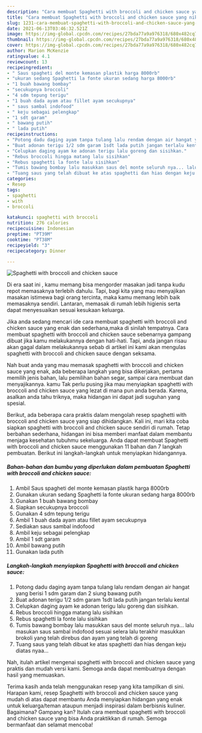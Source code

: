 ```yaml
---
description: "Cara membuat Spaghetti with broccoli and chicken sauce yang nikmat Untuk Jualan"
title: "Cara membuat Spaghetti with broccoli and chicken sauce yang nikmat Untuk Jualan"
slug: 1231-cara-membuat-spaghetti-with-broccoli-and-chicken-sauce-yang-nikmat-untuk-jualan
date: 2021-06-13T03:46:32.521Z
image: https://img-global.cpcdn.com/recipes/27bda77a9a976318/680x482cq70/spaghetti-with-broccoli-and-chicken-sauce-foto-resep-utama.jpg
thumbnail: https://img-global.cpcdn.com/recipes/27bda77a9a976318/680x482cq70/spaghetti-with-broccoli-and-chicken-sauce-foto-resep-utama.jpg
cover: https://img-global.cpcdn.com/recipes/27bda77a9a976318/680x482cq70/spaghetti-with-broccoli-and-chicken-sauce-foto-resep-utama.jpg
author: Marion McKenzie
ratingvalue: 4.1
reviewcount: 13
recipeingredient:
- " Saus spagheti del monte kemasan plastik harga 8000rb"
- "ukuran sedang Spaghetti la fonte ukuran sedang harga 8000rb"
- "1 buah bawang bombay"
- "secukupnya broccoli"
- "4 sdm tepung terigu"
- "1 buah dada ayam atau fillet ayam secukupnya"
- " saus sambal indofood"
- " keju sebagai pelengkap"
- "1 sdt garam"
- " bawang putih"
- " lada putih"
recipeinstructions:
- "Potong dadu daging ayam tanpa tulang lalu rendam dengan air hangat yang berisi 1 sdm garam dan 2 siung bawang putih"
- "Buat adonan terigu 1/2 sdm garam 1sdt lada putih jangan terlalu kental"
- "Celupkan daging ayam ke adonan terigu lalu goreng dan sisihkan."
- "Rebus broccoli hingga matang lalu sisihkan"
- "Rebus spaghetti la fonte lalu sisihkan"
- "Tumis bawang bombay lalu masukkan saus del monte seluruh nya... lalu masukan saus sambal indofood sesuai selera lalu terakhir masukkan brokoli yang telah direbus dan ayam yang telah di goreng"
- "Tuang saus yang telah dibuat ke atas spaghetti dan hias dengan keju diatas nyaa..."
categories:
- Resep
tags:
- spaghetti
- with
- broccoli

katakunci: spaghetti with broccoli 
nutrition: 276 calories
recipecuisine: Indonesian
preptime: "PT39M"
cooktime: "PT38M"
recipeyield: "3"
recipecategory: Dinner

---
```



![Spaghetti with broccoli and chicken sauce](https://img-global.cpcdn.com/recipes/27bda77a9a976318/680x482cq70/spaghetti-with-broccoli-and-chicken-sauce-foto-resep-utama.jpg)

Di era  saat ini , kamu memang bisa mengorder masakan jadi tanpa kudu repot memasaknya terlebih dahulu. Tapi, bagi kita yang mau menyajikan masakan istimewa bagi orang tercinta, maka kamu memang lebih baik memasaknya sendiri. Lantaran, memasak di rumah lebih higienis serta dapat menyesuaikan sesuai kesukaan keluarga.

Jika anda sedang mencari ide cara membuat spaghetti with broccoli and chicken sauce yang enak dan sederhana,maka di sinilah tempatnya. Cara membuat spaghetti with broccoli and chicken sauce  sebenarnya gampang dibuat jika kamu melakukannya dengan hati-hati. Tapi, anda jangan risau akan gagal dalam melakukannya 
sebab di artikel ini kami akan mengulas spaghetti with broccoli and chicken sauce dengan seksama.  



Nah buat anda yang mau memasak spaghetti with broccoli and chicken sauce yang enak, ada beberapa langkah yang bisa dikerjakan, pertama memilih jenis bahan, lalu pemilihan bahan segar, sampai cara membuat dan menyajikannya. kamu Tak perlu pusing jika mau menyiapkan spaghetti with broccoli and chicken sauce yang lezat di mana pun anda berada. Karena, asalkan anda  tahu triknya, maka hidangan ini dapat jadi suguhan yang spesial.

Berikut, ada beberapa cara praktis  dalam mengolah resep spaghetti with broccoli and chicken sauce yang siap dihidangkan. Kali ini, mari kita coba siapkan spaghetti with broccoli and chicken sauce sendiri di rumah. Tetap berbahan sederhana, hidangan ini bisa memberi manfaat dalam membantu menjaga kesehatan tubuhmu sekeluarga. Anda dapat membuat Spaghetti with broccoli and chicken sauce menggunakan 11 bahan dan 7 langkah pembuatan. Berikut ini langkah-langkah untuk menyiapkan hidangannya.

<!--inarticleads1-->

##### Bahan-bahan dan bumbu yang diperlukan dalam pembuatan Spaghetti with broccoli and chicken sauce:

1. Ambil  Saus spagheti del monte kemasan plastik harga 8000rb
1. Gunakan ukuran sedang Spaghetti la fonte ukuran sedang harga 8000rb
1. Gunakan 1 buah bawang bombay
1. Siapkan secukupnya broccoli
1. Gunakan 4 sdm tepung terigu
1. Ambil 1 buah dada ayam atau fillet ayam secukupnya
1. Sediakan  saus sambal indofood
1. Ambil  keju sebagai pelengkap
1. Ambil 1 sdt garam
1. Ambil  bawang putih
1. Gunakan  lada putih




<!--inarticleads2-->

##### Langkah-langkah menyiapkan Spaghetti with broccoli and chicken sauce:

1. Potong dadu daging ayam tanpa tulang lalu rendam dengan air hangat yang berisi 1 sdm garam dan 2 siung bawang putih
1. Buat adonan terigu 1/2 sdm garam 1sdt lada putih jangan terlalu kental
1. Celupkan daging ayam ke adonan terigu lalu goreng dan sisihkan.
1. Rebus broccoli hingga matang lalu sisihkan
1. Rebus spaghetti la fonte lalu sisihkan
1. Tumis bawang bombay lalu masukkan saus del monte seluruh nya... lalu masukan saus sambal indofood sesuai selera lalu terakhir masukkan brokoli yang telah direbus dan ayam yang telah di goreng
1. Tuang saus yang telah dibuat ke atas spaghetti dan hias dengan keju diatas nyaa...




Nah, itulah artikel mengenai  spaghetti with broccoli and chicken sauce  yang praktis dan mudah versi kami. Semoga anda dapat membuatnya dengan hasil yang memuaskan. 

Terima kasih anda telah menggunakan resep yang kita tampilkan di sini. Harapan kami, resep  Spaghetti with broccoli and chicken sauce yang mudah di atas dapat membantu Anda menyiapkan hidangan yang enak untuk keluarga/teman ataupun menjadi inspirasi dalam berbisnis kuliner. Bagaimana? Gampang kan? Itulah cara membuat spaghetti with broccoli and chicken sauce yang bisa Anda praktikkan di rumah. Semoga bermanfaat dan selamat mencoba!


